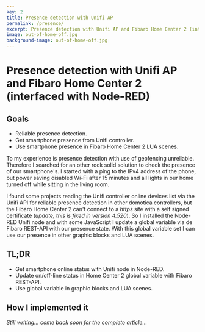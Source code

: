 ```yaml
---
key: 2
title: Presence detection with Unifi AP
permalink: /presence/
excerpt: Presence detection with Unifi AP and Fibaro Home Center 2 (interfaced with Node-RED)
image: out-of-home-off.jpg
background-image: out-of-home-off.jpg
---
```


# Presence detection with Unifi AP and Fibaro Home Center 2 (interfaced with Node-RED)

## Goals

* Reliable presence detection.
* Get smartphone presence from Unifi controller.
* Use smartphone presence in Fibaro Home Center 2 LUA scenes.

To my experience is presence detection with use of geofencing unreliable. Therefore I searched for an other rock solid solution to check the presence of our smartphone's. I started with a ping to the IPv4 address of the phone, but power saving disabled Wi-Fi after 15 minutes and all lights in our home turned off while sitting in the living room.

I found some projects reading the Unifi controller online devices list via the Unifi API for reliable presence detection in other domotica controllers, but the Fibaro Home Center 2 can't connect to a _https_ site with a self signed certificate (_update, this is fixed in version 4.520_). So I installed the Node-RED Unifi node and with some JavaScript I update a global variable via de Fibaro REST-API with our presence state. With this global variable set I can use our presence in other graphic blocks and LUA scenes.

## TL;DR

* Get smartphone online status with Unifi node in Node-RED.
* Update on/off-line status in Home Center 2 global variable with Fibaro REST-API.
* Use global variable in graphic blocks and LUA scenes.

## How I implemented it

_Still writing... come back soon for the complete article..._